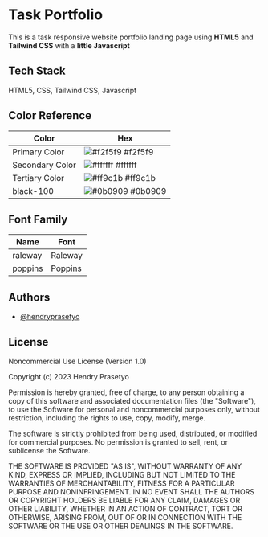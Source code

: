# Task Portfolio

This is a task responsive website portfolio landing page using **HTML5** and **Tailwind CSS** with a **little Javascript**

## Tech Stack

HTML5, CSS, Tailwind CSS, Javascript

## Color Reference

| Color           | Hex                                                              |
| --------------- | ---------------------------------------------------------------- |
| Primary Color   | ![#f2f5f9](https://via.placeholder.com/10/f2f5f9?text=+) #f2f5f9 |
| Secondary Color | ![#ffffff](https://via.placeholder.com/10/ffffff?text=+) #ffffff |
| Tertiary Color  | ![#ff9c1b](https://via.placeholder.com/10/ff9c1b?text=+) #ff9c1b |
| black-100       | ![#0b0909](https://via.placeholder.com/10/0b0909?text=+) #0b0909 |

## Font Family

| Name    | Font    |
| ------- | ------- |
| raleway | Raleway |
| poppins | Poppins |

## Authors

- [@hendryprasetyo](https://www.github.com/hendryprasetyo)

## License

Noncommercial Use License (Version 1.0)

Copyright (c) 2023 Hendry Prasetyo

Permission is hereby granted, free of charge, to any person obtaining a copy of this software and associated documentation files (the "Software"), to use the Software for personal and noncommercial purposes only, without restriction, including the rights to use, copy, modify, merge.

The software is strictly prohibited from being used, distributed, or modified for commercial purposes. No permission is granted to sell, rent, or sublicense the Software.

THE SOFTWARE IS PROVIDED "AS IS", WITHOUT WARRANTY OF ANY KIND, EXPRESS OR IMPLIED, INCLUDING BUT NOT LIMITED TO THE WARRANTIES OF MERCHANTABILITY, FITNESS FOR A PARTICULAR PURPOSE AND NONINFRINGEMENT. IN NO EVENT SHALL THE AUTHORS OR COPYRIGHT HOLDERS BE LIABLE FOR ANY CLAIM, DAMAGES OR OTHER LIABILITY, WHETHER IN AN ACTION OF CONTRACT, TORT OR OTHERWISE, ARISING FROM, OUT OF OR IN CONNECTION WITH THE SOFTWARE OR THE USE OR OTHER DEALINGS IN THE SOFTWARE.
